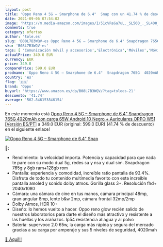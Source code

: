 ```yaml
---
layout: post
title: 'Oppo Reno 4 5G – Smarphone de 6.4"  Snap con un 41.74 % de descuento'
date: 2021-09-06 07:54:02
image: 'https://m.media-amazon.com/images/I/51cVReGa7uL._SL500_._SL400_.jpg'
comments: true
category: ofertas
author: 'tole.es'
slug: 'B08L7B3WQV-es Oppo Reno 4 5G – Smarphone de 6.4" Snapdragon 765G 4020mAh...'
sku: 'B08L7B3WQV-es'
tags: [ 'Comunicación móvil y accesorios','Electrónica','Móviles','Móviles y smartphones libres','android','oppo', ]
actualPrice: 349.0 EUR
currency: EUR
price: 349.0
comparePrice: 599.0 EUR
prodname: 'Oppo Reno 4 5G – Smarphone de 6.4"  Snapdragon 765G  4020mAh con carga 65W  Android 10  Negro + Auriculares OPPO W51 [Versión ES/PT]'
country: 'es'
flag: '🇪🇸'
brand: 'Oppo'
buyurl: 'https://www.amazon.es/dp/B08L7B3WQV/?tag=tolees-21'
descuento: '41.74'
average: '502.846153846154'
---
```


En este momento está [Oppo Reno 4 5G – Smarphone de 6.4"  Snapdragon 765G  4020mAh con carga 65W  Android 10  Negro + Auriculares OPPO W51 [Versión ES/PT]](https://www.amazon.es/dp/B08L7B3WQV/?tag=tolees-21) a 349.0 EUR (original: 599.0 EUR) (41.74 %  de descuento) en el siguiente enlace!

[![Oppo Reno 4 5G – Smarphone de 6.4"  Snap](https://m.media-amazon.com/images/I/51cVReGa7uL._SL500_._SL400_.jpg)](https://www.amazon.es/dp/B08L7B3WQV/?tag=tolees-21)

🔎:

- Rendimiento: la velocidad importa. Potencia y capacidad para que nada te pare con su modo dual 5g, redes sa y nsa y dual sim. Snapdragon 765g y 8gb ram+128gb rom
- Pantalla: experiencia y comodidad, increíble ratio pantalla de 93.4%. Disfruta de todo tu contenido multimedia favorito con esta increíble pantalla amoled y sonido dolby atmos. Gorilla glass 3+. Resolución fhd+ 2040x1080
- Cámara: una cámara de cine en tus manos, cámara principal 48mp, gran angular 8mp, lente b&w 2mp, cámara frontal 32mp/2mp
- Dolby Atmos, HDR 10+
- Diseño: lo hemos vuelto a hacer. Oppo reno glow recién salido de nuestros laboratorios para darte el diseño más atractivo y resistente a las huellas y los arañazos. Ip54 resistencia al agua y al polvo
- Batería: supervooc 2.0 65w, la carga más rápida y segura del mercado gracias a su carga por amperaje y sus 5 niveles de seguridad, 4020mah

[🛒 Aquí!!!](https://www.amazon.es/dp/B08L7B3WQV/?tag=tolees-21)

